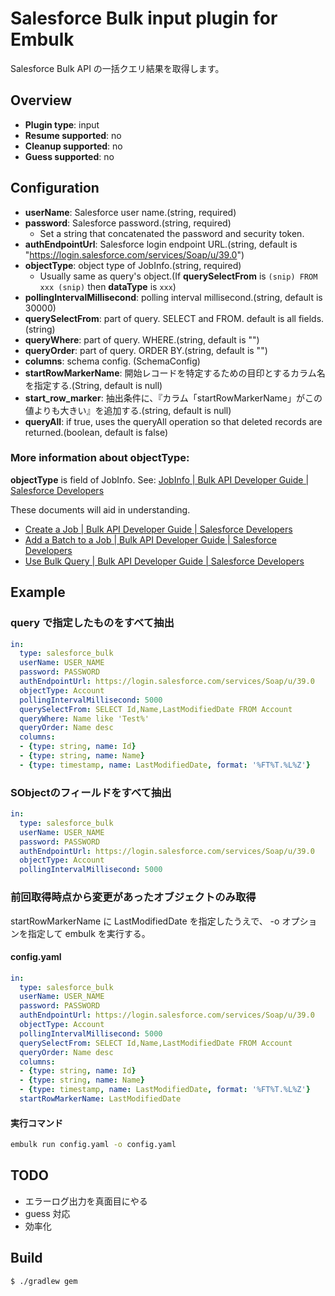# Salesforce Bulk input plugin for Embulk

Salesforce Bulk API の一括クエリ結果を取得します。

## Overview

* **Plugin type**: input
* **Resume supported**: no
* **Cleanup supported**: no
* **Guess supported**: no

## Configuration

- **userName**: Salesforce user name.(string, required)
- **password**: Salesforce password.(string, required)
    - Set a string that concatenated the password and security token.
- **authEndpointUrl**: Salesforce login endpoint URL.(string, default is "https://login.salesforce.com/services/Soap/u/39.0")
- **objectType**: object type of JobInfo.(string, required)
    - Usually same as query's object.(If **querySelectFrom** is `(snip) FROM xxx (snip)` then **dataType** is `xxx`)
- **pollingIntervalMillisecond**: polling interval millisecond.(string, default is 30000)
- **querySelectFrom**: part of query. SELECT and FROM. default is all fields.(string)
- **queryWhere**: part of query. WHERE.(string, default is "")
- **queryOrder**: part of query. ORDER BY.(string, default is "")
- **columns**: schema config. (SchemaConfig)
- **startRowMarkerName**: 開始レコードを特定するための目印とするカラム名を指定する.(String, default is null)
- **start_row_marker**: 抽出条件に、『カラム「startRowMarkerName」がこの値よりも大きい』を追加する.(string, default is null)
- **queryAll**: if true, uses the queryAll operation so that deleted records are returned.(boolean, default is false)


### More information about **objectType**:

**objectType** is field of JobInfo. See: [JobInfo | Bulk API Developer Guide | Salesforce Developers](https://developer.salesforce.com/docs/atlas.en-us.206.0.api_asynch.meta/api_asynch/asynch_api_reference_jobinfo.htm)

These documents will aid in understanding.

- [Create a Job | Bulk API Developer Guide | Salesforce Developers](https://developer.salesforce.com/docs/atlas.en-us.206.0.api_asynch.meta/api_asynch/asynch_api_jobs_create.htm)
- [Add a Batch to a Job | Bulk API Developer Guide | Salesforce Developers](https://developer.salesforce.com/docs/atlas.en-us.206.0.api_asynch.meta/api_asynch/asynch_api_batches_create.htm)
- [Use Bulk Query | Bulk API Developer Guide | Salesforce Developers](https://developer.salesforce.com/docs/atlas.en-us.206.0.api_asynch.meta/api_asynch/asynch_api_using_bulk_query.htm)


## Example

### query で指定したものをすべて抽出

```yaml
in:
  type: salesforce_bulk
  userName: USER_NAME
  password: PASSWORD
  authEndpointUrl: https://login.salesforce.com/services/Soap/u/39.0
  objectType: Account
  pollingIntervalMillisecond: 5000
  querySelectFrom: SELECT Id,Name,LastModifiedDate FROM Account
  queryWhere: Name like 'Test%'
  queryOrder: Name desc
  columns:
  - {type: string, name: Id}
  - {type: string, name: Name}
  - {type: timestamp, name: LastModifiedDate, format: '%FT%T.%L%Z'}
```

### SObjectのフィールドをすべて抽出

```yaml
in:
  type: salesforce_bulk
  userName: USER_NAME
  password: PASSWORD
  authEndpointUrl: https://login.salesforce.com/services/Soap/u/39.0
  objectType: Account
  pollingIntervalMillisecond: 5000
```

### 前回取得時点から変更があったオブジェクトのみ取得

startRowMarkerName に LastModifiedDate を指定したうえで、
-o オプションを指定して embulk を実行する。

#### config.yaml

```yaml
in:
  type: salesforce_bulk
  userName: USER_NAME
  password: PASSWORD
  authEndpointUrl: https://login.salesforce.com/services/Soap/u/39.0
  objectType: Account
  pollingIntervalMillisecond: 5000
  querySelectFrom: SELECT Id,Name,LastModifiedDate FROM Account
  queryOrder: Name desc
  columns:
  - {type: string, name: Id}
  - {type: string, name: Name}
  - {type: timestamp, name: LastModifiedDate, format: '%FT%T.%L%Z'}
  startRowMarkerName: LastModifiedDate
```

#### 実行コマンド

```sh
embulk run config.yaml -o config.yaml
```

## TODO

- エラーログ出力を真面目にやる
- guess 対応
- 効率化

## Build

```
$ ./gradlew gem
```
